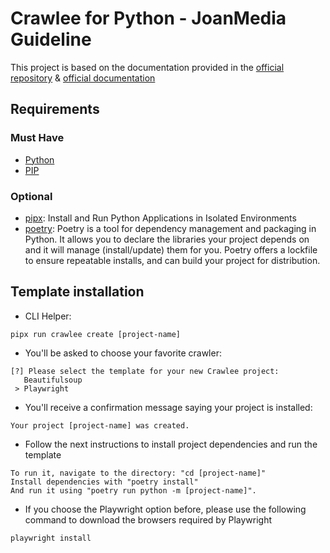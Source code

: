 
# Crawlee for Python - JoanMedia Guideline

This project is based on the documentation provided in the [official repository](https://github.com/apify/crawlee-python) & [official documentation](https://crawlee.dev/python/docs/quick-start)

## Requirements

### Must Have
- [Python](https://www.python.org/downloads/)
- [PIP](https://pypi.org/project/pip/)

### Optional
- [pipx](https://github.com/pypa/pipx): Install and Run Python Applications in Isolated Environments
- [poetry](https://python-poetry.org/docs/): Poetry is a tool for dependency management and packaging in Python. It allows you to declare the libraries your project depends on and it will manage (install/update) them for you. Poetry offers a lockfile to ensure repeatable installs, and can build your project for distribution.

## Template installation
- CLI Helper: 
``` 
pipx run crawlee create [project-name]

```
- You'll be asked to choose your favorite crawler:
```
[?] Please select the template for your new Crawlee project:
   Beautifulsoup
 > Playwright
```
- You'll receive a confirmation message saying your project is installed:
```
Your project [project-name] was created.
```
- Follow the next instructions to install project dependencies and run the template
```
To run it, navigate to the directory: "cd [project-name]"
Install dependencies with "poetry install"
And run it using "poetry run python -m [project-name]".
```
- If you choose the Playwright option before, please use the following command to download the browsers required by Playwright
```
playwright install
```
